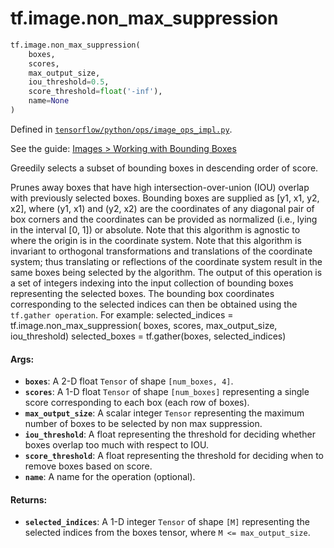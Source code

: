 <div itemscope itemtype="http://developers.google.com/ReferenceObject">
<meta itemprop="name" content="tf.image.non_max_suppression" />
<meta itemprop="path" content="Stable" />
</div>

# tf.image.non_max_suppression

``` python
tf.image.non_max_suppression(
    boxes,
    scores,
    max_output_size,
    iou_threshold=0.5,
    score_threshold=float('-inf'),
    name=None
)
```



Defined in [`tensorflow/python/ops/image_ops_impl.py`](https://www.tensorflow.org/code/tensorflow/python/ops/image_ops_impl.py).

See the guide: [Images > Working with Bounding Boxes](../../../../api_guides/python/image.md#Working_with_Bounding_Boxes)

Greedily selects a subset of bounding boxes in descending order of score.

Prunes away boxes that have high intersection-over-union (IOU) overlap
with previously selected boxes.  Bounding boxes are supplied as
[y1, x1, y2, x2], where (y1, x1) and (y2, x2) are the coordinates of any
diagonal pair of box corners and the coordinates can be provided as normalized
(i.e., lying in the interval [0, 1]) or absolute.  Note that this algorithm
is agnostic to where the origin is in the coordinate system.  Note that this
algorithm is invariant to orthogonal transformations and translations
of the coordinate system; thus translating or reflections of the coordinate
system result in the same boxes being selected by the algorithm.
The output of this operation is a set of integers indexing into the input
collection of bounding boxes representing the selected boxes.  The bounding
box coordinates corresponding to the selected indices can then be obtained
using the `tf.gather operation`.  For example:
  selected_indices = tf.image.non_max_suppression(
      boxes, scores, max_output_size, iou_threshold)
  selected_boxes = tf.gather(boxes, selected_indices)

#### Args:

* <b>`boxes`</b>: A 2-D float `Tensor` of shape `[num_boxes, 4]`.
* <b>`scores`</b>: A 1-D float `Tensor` of shape `[num_boxes]` representing a single
    score corresponding to each box (each row of boxes).
* <b>`max_output_size`</b>: A scalar integer `Tensor` representing the maximum number
    of boxes to be selected by non max suppression.
* <b>`iou_threshold`</b>: A float representing the threshold for deciding whether boxes
    overlap too much with respect to IOU.
* <b>`score_threshold`</b>: A float representing the threshold for deciding when to
    remove boxes based on score.
* <b>`name`</b>: A name for the operation (optional).


#### Returns:

* <b>`selected_indices`</b>: A 1-D integer `Tensor` of shape `[M]` representing the
    selected indices from the boxes tensor, where `M <= max_output_size`.